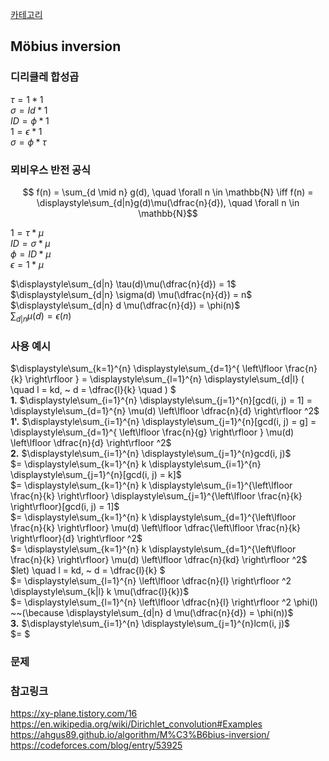[카테고리](/README.md)
## Möbius inversion
### 디리클레 합성곱
$\tau = 1 * 1$   
$\sigma = Id * 1$   
$ID = \phi * 1$   
$1 = \epsilon * 1$   
$\sigma = \phi * \tau$

### 뫼비우스 반전 공식
$$ f(n) = \sum_{d \mid n} g(d), \quad \forall n \in \mathbb{N} \iff f(n) = \displaystyle\sum_{d|n}g(d)\mu(\dfrac{n}{d}), \quad \forall n \in \mathbb{N}$$

$1 = \tau * \mu$   
$ID = \sigma * \mu$   
$\phi = ID * \mu$   
$\epsilon = 1 * \mu$   

$\displaystyle\sum_{d|n} \tau(d)\mu(\dfrac{n}{d}) = 1$   
$\displaystyle\sum_{d|n} \sigma(d) \mu(\dfrac{n}{d}) = n$   
$\displaystyle\sum_{d|n} d \mu(\dfrac{n}{d}) = \phi(n)$   
$\displaystyle\sum_{d|n} \mu(d) = \epsilon(n)$   

### 사용 예시

$\displaystyle\sum_{k=1}^{n} \displaystyle\sum_{d=1}^{ \left\lfloor \frac{n}{k} \right\rfloor } = \displaystyle\sum_{l=1}^{n} \displaystyle\sum_{d|l} ( \quad l = kd, ~ d = \dfrac{l}{k} \quad ) $   
__1.__ $\displaystyle\sum_{i=1}^{n} \displaystyle\sum_{j=1}^{n}[gcd(i, j) = 1] = \displaystyle\sum_{d=1}^{n} \mu(d) \left\lfloor \dfrac{n}{d} \right\rfloor ^2$   
__1'.__ $\displaystyle\sum_{i=1}^{n} \displaystyle\sum_{j=1}^{n}[gcd(i, j) = g] = \displaystyle\sum_{d=1}^{ \left\lfloor \frac{n}{g} \right\rfloor } \mu(d) \left\lfloor \dfrac{n}{d} \right\rfloor ^2$   
__2.__ $\displaystyle\sum_{i=1}^{n} \displaystyle\sum_{j=1}^{n}gcd(i, j)$   
$= \displaystyle\sum_{k=1}^{n} k \displaystyle\sum_{i=1}^{n} \displaystyle\sum_{j=1}^{n}[gcd(i, j) = k]$   
$= \displaystyle\sum_{k=1}^{n} k \displaystyle\sum_{i=1}^{\left\lfloor \frac{n}{k} \right\rfloor} \displaystyle\sum_{j=1}^{\left\lfloor \frac{n}{k} \right\rfloor}[gcd(i, j) = 1]$   
$= \displaystyle\sum_{k=1}^{n} k \displaystyle\sum_{d=1}^{\left\lfloor \frac{n}{k} \right\rfloor} \mu(d) \left\lfloor \dfrac{\left\lfloor \frac{n}{k} \right\rfloor}{d} \right\rfloor ^2$   
$= \displaystyle\sum_{k=1}^{n} k \displaystyle\sum_{d=1}^{\left\lfloor \frac{n}{k} \right\rfloor} \mu(d) \left\lfloor \dfrac{n}{kd} \right\rfloor ^2$   
$let) \quad l = kd, ~ d = \dfrac{l}{k} $   
$= \displaystyle\sum_{l=1}^{n} \left\lfloor \dfrac{n}{l} \right\rfloor ^2 \displaystyle\sum_{k|l} k \mu(\dfrac{l}{k})$   
$= \displaystyle\sum_{l=1}^{n} \left\lfloor \dfrac{n}{l} \right\rfloor ^2 \phi(l) ~~(\because \displaystyle\sum_{d|n} d \mu(\dfrac{n}{d}) = \phi(n))$   
__3.__ $\displaystyle\sum_{i=1}^{n} \displaystyle\sum_{j=1}^{n}lcm(i, j)$   
$= $   
<!-- TODO https://codeforces.com/blog/entry/53925 example 3.부터 추가  -->

### 문제
[]()

### 참고링크
https://xy-plane.tistory.com/16   
https://en.wikipedia.org/wiki/Dirichlet_convolution#Examples   
https://ahgus89.github.io/algorithm/M%C3%B6bius-inversion/   
https://codeforces.com/blog/entry/53925   